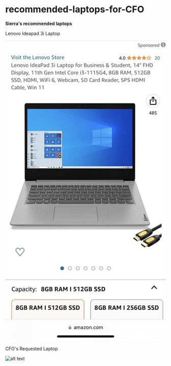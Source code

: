 # recommended-laptops-for-CFO

**Sierra's recommended laptops** 

Lenovo Ideapad 3i Laptop

![alt text](Computer.JPG)




CFO's Requested Laptop

![alt text](image.jpg)

